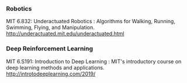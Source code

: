 ### Robotics
MIT 6.832: Underactuated Robotics : Algorithms for Walking, Running, Swimming, Flying, and Manipulation. http://underactuated.mit.edu/underactuated.html



### Deep Reinforcement Learning

MIT 6.S191: Introduction to Deep Learning : MIT's introductory course on deep learning methods and applications. http://introtodeeplearning.com/2019/
